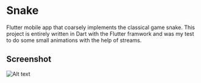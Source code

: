 # Snake

Flutter mobile app that coarsely implements the classical game snake. This project is entirely written in Dart with the Flutter framwork and was my test to do some small animations with the help of streams. 

## Screenshot

![Alt text](https://i.imgur.com/fNX5bgQ.jpg=200 "Screenshot of gameplay")
